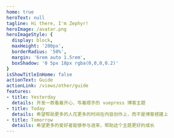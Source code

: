 ```yaml
---
home: true
heroText: null
tagline: Hi there, I'm Zephyr!
heroImage: /avatar.png
heroImageStyle: {
  display: block,
  maxHeight: '200px',
  borderRadius: '50%',
  margin: '6rem auto 1.5rem',
  boxShadow: '0 5px 18px rgba(0,0,0,0.2)'
}
isShowTitleInHome: false
actionText: Guide
actionLink: /views/other/guide
features:
- title: Yesterday
  details: 开发一款看着开心、写着顺手的 vuepress 博客主题
- title: Today
  details: 希望帮助更多的人花更多的时间在内容创作上，而不是博客搭建上
- title: Tomorrow
  details: 希望更多的爱好者能够参与进来，帮助这个主题更好的成长
---
```

